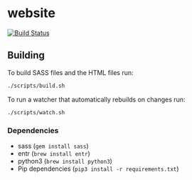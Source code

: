 # website

[![Build Status](https://travis-ci.org/MyelinAI/website.svg?branch=master)](https://travis-ci.org/MyelinAI/website)

## Building

To build SASS files and the HTML files run:

```bash
./scripts/build.sh
```

To run a watcher that automatically rebuilds on changes run:

```
./scripts/watch.sh
```

### Dependencies

- sass (`gem install sass`)
- entr (`brew install entr`)
- python3 (`brew install python3`)
- Pip dependencies (`pip3 install -r requirements.txt`)
